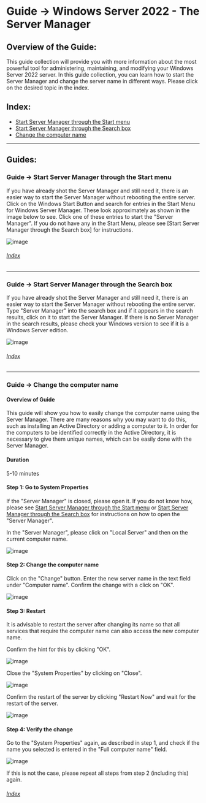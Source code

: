 # Guide -> Windows Server 2022 - The Server Manager

## Overview of the Guide:
This guide collection will provide you with more information about the most powerful tool for administering, maintaining, and modifying your Windows Server 2022 server. In this guide collection, you can learn how to start the Server Manager and change the server name in different ways. Please click on the desired topic in the index.

## Index:

- [Start Server Manager through the Start menu](#guide---start-server-manager-through-the-start-menu)
- [Start Server Manager through the Search box](#guide---start-server-manager-through-the-search-box)
- [Change the computer name](#guide---change-the-computer-name)

---

## Guides:

### Guide -> Start Server Manager through the Start menu
If you have already shot the Server Manager and still need it, there is an easier way to start the Server Manager without rebooting the entire server.
Click on the Windows Start Button and search for entries in the Start Menu for Windows Server Manager. These look approximately as shown in the image below to see. Click one of these entries to start the "Server Manager". If you do not have any in the Start Menu, please see [Start Server Manager through the Search box] for instructions.

![image](https://github.com/GeraldLeikam/tutorials/blob/master/images/windows/server/server_manager/windows_server_2022_server_manager_start_start_menu.png)

###### [Index](#Index)

---

### Guide -> Start Server Manager through the Search box
If you have already shot the Server Manager and still need it, there is an easier way to start the Server Manager without rebooting the entire server.
Type "Server Manager" into the search box and if it appears in the search results, click on it to start the Server Manager. If there is no Server Manager in the search results, please check your Windows version to see if it is a Windows Server edition.

![image](https://github.com/GeraldLeikam/tutorials/blob/master/images/windows/server/server_manager/windows_server_2022_server_manager_start_search_bar.png)

###### [Index](#Index)

---

### Guide -> Change the computer name
#### Overview of Guide
This guide will show you how to easily change the computer name using the Server Manager. There are many reasons why you may want to do this, such as installing an Active Directory or adding a computer to it. In order for the computers to be identified correctly in the Active Directory, it is necessary to give them unique names, which can be easily done with the Server Manager.
#### Duration
5-10 minutes
#### Step 1: Go to System Properties

If the "Server Manager" is closed, please open it. If you do not know how, please see [Start Server Manager through the Start menu](#guide---start-server-manager-through-the-start-menu) or [Start Server Manager through the Search box](#guide---start-server-manager-through-the-search-box) for instructions on how to open the "Server Manager".

In the "Server Manager", please click on "Local Server" and then on the current computer name.

![image](https://github.com/GeraldLeikam/tutorials/blob/master/images/windows/server/change_sever_name/windows_server_2022_change_servername_go_to_system_properties.png)

#### Step 2: Change the computer name

Click on the "Change" button. Enter the new server name in the text field under "Computer name". Confirm the change with a click on "OK".

![image](https://github.com/GeraldLeikam/tutorials/blob/master/images/windows/server/change_sever_name/windows_server_2022_change_servername_system_properties_change.png)

#### Step 3: Restart

It is advisable to restart the server after changing its name so that all services that require the computer name can also access the new computer name.

Confirm the hint for this by clicking "OK".

![image](https://github.com/GeraldLeikam/tutorials/blob/master/images/windows/server/change_sever_name/windows_server_2022_change_servername_system_properties_reboot.png)

Close the "System Properties" by clicking on "Close".

![image](https://github.com/GeraldLeikam/tutorials/blob/master/images/windows/server/change_sever_name/windows_server_2022_change_servername_system_properties_close.png)

Confirm the restart of the server by clicking "Restart Now" and wait for the restart of the server.

![image](https://github.com/GeraldLeikam/tutorials/blob/master/images/windows/server/change_sever_name/windows_server_2022_change_servername_system_properties_reboot_question.png)

#### Step 4: Verify the change

Go to the "System Properties" again, as described in step 1, and check if the name you selected is entered in the "Full computer name" field.

![image](https://github.com/GeraldLeikam/tutorials/blob/master/images/windows/server/change_sever_name/windows_server_2022_change_servername_system_properties_verify_change.png)

If this is not the case, please repeat all steps from step 2 (including this) again.

###### [Index](#Index)
